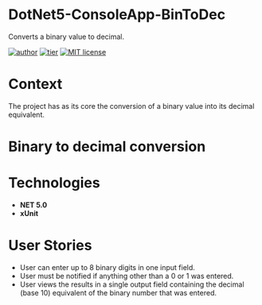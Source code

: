 # DotNet5-ConsoleApp-BinToDec
Converts a binary value to decimal.

[![author](https://img.shields.io/badge/author-sandredossantos-blue.svg)](https://www.instagram.com/sandredossantos)
[![tier](https://img.shields.io/badge/tier-beginner-purple.svg)](https://github.com/florinpop17/app-ideas/blob/master/Projects/1-Beginner/Bin2Dec-App.md)
[![MIT license](https://img.shields.io/badge/License-MIT-red.svg)](https://opensource.org/licenses/MIT)

# Context
The project has as its core the conversion of a binary value into its decimal equivalent.

# Binary to decimal conversion

# Technologies
- **NET 5.0**
- **xUnit**

# User Stories
- User can enter up to 8 binary digits in one input field.
- User must be notified if anything other than a 0 or 1 was entered.
- User views the results in a single output field containing the decimal (base 10) equivalent of the binary number that was entered.
